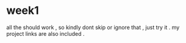 # week1

all the <a> should work , so kindly dont skip or ignore that , just try it . my project links are also included .
